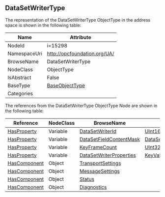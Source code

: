 <!-- objecttype -->
## DataSetWriterType
  
<!-- end of text -->
The representation of the DataSetWriterType ObjectType in the address space is shown in the following table:  

|Name|Attribute|
|---|---|
|NodeId|i=15298|
|NamespaceUri|http://opcfoundation.org/UA/|
|BrowseName|DataSetWriterType|
|NodeClass|ObjectType|
|IsAbstract|False|
|BaseType|[BaseObjectType](../../ObjectTypes/BaseObjectType/readme.md)|
|Categories||

The references from the DataSetWriterType ObjectType Node are shown in the following table:  

|Reference|NodeClass|BrowseName|DataType|TypeDefinition|ModellingRule|
|---|---|---|---|---|---|
|[HasProperty](../../ReferenceTypes/HasProperty/readme.md)|Variable|[DataSetWriterId](#DataSetWriterId)|[UInt16](../../DataTypes/UInt16/readme.md)|[PropertyType](../../VariableTypes/PropertyType/readme.md)|[Mandatory](../../Objects/Mandatory/readme.md)|
|[HasProperty](../../ReferenceTypes/HasProperty/readme.md)|Variable|[DataSetFieldContentMask](#DataSetFieldContentMask)|[DataSetFieldContentMask](../../DataTypes/DataSetFieldContentMask/readme.md)|[PropertyType](../../VariableTypes/PropertyType/readme.md)|[Mandatory](../../Objects/Mandatory/readme.md)|
|[HasProperty](../../ReferenceTypes/HasProperty/readme.md)|Variable|[KeyFrameCount](#KeyFrameCount)|[UInt32](../../DataTypes/UInt32/readme.md)|[PropertyType](../../VariableTypes/PropertyType/readme.md)|[Optional](../../Objects/Optional/readme.md)|
|[HasProperty](../../ReferenceTypes/HasProperty/readme.md)|Variable|[DataSetWriterProperties](#DataSetWriterProperties)|[KeyValuePair](../../DataTypes/KeyValuePair/readme.md)[]|[PropertyType](../../VariableTypes/PropertyType/readme.md)|[Mandatory](../../Objects/Mandatory/readme.md)|
|[HasComponent](../../ReferenceTypes/HasComponent/readme.md)|Object|[TransportSettings](#TransportSettings)||[DataSetWriterTransportType](../../ObjectTypes/DataSetWriterTransportType/readme.md)|[Optional](../../Objects/Optional/readme.md)|
|[HasComponent](../../ReferenceTypes/HasComponent/readme.md)|Object|[MessageSettings](#MessageSettings)||[DataSetWriterMessageType](../../ObjectTypes/DataSetWriterMessageType/readme.md)|[Optional](../../Objects/Optional/readme.md)|
|[HasComponent](../../ReferenceTypes/HasComponent/readme.md)|Object|[Status](#Status)||[PubSubStatusType](../../ObjectTypes/PubSubStatusType/readme.md)|[Mandatory](../../Objects/Mandatory/readme.md)|
|[HasComponent](../../ReferenceTypes/HasComponent/readme.md)|Object|[Diagnostics](#Diagnostics)||[PubSubDiagnosticsDataSetWriterType](../../ObjectTypes/PubSubDiagnosticsDataSetWriterType/readme.md)|[Optional](../../Objects/Optional/readme.md)|


